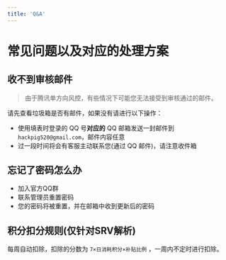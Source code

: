 ```yaml
---
title: 'Q&A'
---
```


# 常见问题以及对应的处理方案

## 收不到审核邮件

> 由于腾讯单方向风控，有些情况下可能您无法接受到审核通过的邮件。

请先查看垃圾箱是否有邮件，如果没有请进行以下操作：

- 使用填表时登录的 QQ 号**对应的** QQ 邮箱发送一封邮件到`hackpig520@gmail.com`，邮件内容任意
- 过一段时间将会有客服主动联系您(通过 QQ 邮件)，请注意收件箱

## 忘记了密码怎么办

* 加入官方QQ群
* 联系管理员重置密码
* 您的密码将被重置，并在邮箱中收到更新后的密码

## 积分扣分规则(仅针对SRV解析)

每周自动扣除，扣除的分数为 `7×日消耗积分×补贴比例` ，一周内不定时进行扣除。
